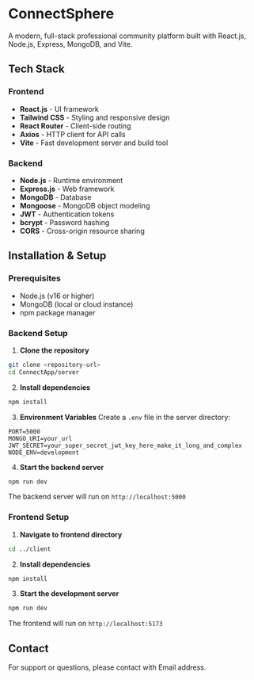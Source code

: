 # ConnectSphere

A modern, full-stack professional community platform built with React.js, Node.js, Express, MongoDB, and Vite.

## Tech Stack

### Frontend

- **React.js** - UI framework
- **Tailwind CSS** - Styling and responsive design
- **React Router** - Client-side routing
- **Axios** - HTTP client for API calls
- **Vite** - Fast development server and build tool

### Backend

- **Node.js** - Runtime environment
- **Express.js** - Web framework
- **MongoDB** - Database
- **Mongoose** - MongoDB object modeling
- **JWT** - Authentication tokens
- **bcrypt** - Password hashing
- **CORS** - Cross-origin resource sharing

## Installation & Setup

### Prerequisites

- Node.js (v16 or higher)
- MongoDB (local or cloud instance)
- npm package manager

### Backend Setup

1. **Clone the repository**

```bash
git clone <repository-url>
cd ConnectApp/server
```

2. **Install dependencies**

```bash
npm install
```

3. **Environment Variables**
   Create a `.env` file in the server directory:

```env
PORT=5000
MONGO_URI=your_url
JWT_SECRET=your_super_secret_jwt_key_here_make_it_long_and_complex
NODE_ENV=development
```

4. **Start the backend server**

```bash
npm run dev
```

The backend server will run on `http://localhost:5000`

### Frontend Setup

1. **Navigate to frontend directory**

```bash
cd ../client
```

2. **Install dependencies**

```bash
npm install
```

3. **Start the development server**

```bash
npm run dev
```

The frontend will run on `http://localhost:5173`

## Contact

For support or questions, please contact with Email address.
